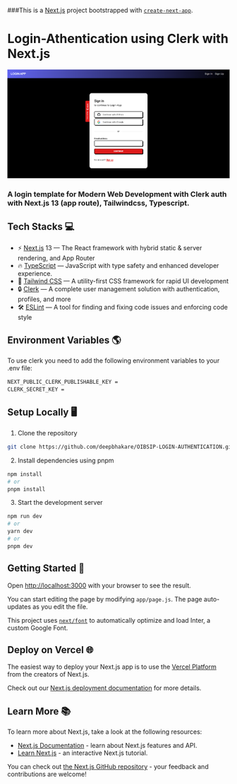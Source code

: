 ###This is a [Next.js](https://nextjs.org/) project bootstrapped with [`create-next-app`](https://github.com/vercel/next.js/tree/canary/packages/create-next-app).

# Login-Athentication using Clerk with Next.js

![alt text](https://github.com/deepbhakare/OIBSIP-LOGIN-AUTHENTICATION/blob/main/images/login.png?raw=true)

### A login template for Modern Web Development with Clerk auth with Next.js 13 (app route), Tailwindcss, Typescript.

## Tech Stacks 💻

- ⚡ [Next.js](https://nextjs.org) 13 — The React framework with hybrid static & server rendering, and App Router
- 🔥 [TypeScript](https://www.typescriptlang.org) — JavaScript with type safety and enhanced developer experience.
- 💅 [Tailwind CSS](https://tailwindcss.com) — A utility-first CSS framework for rapid UI development
- 🔒 [Clerk](https://clerk.com?utm_source=github&utm_medium=sponsorship&utm_campaign=nextjs-boilerplate) — A complete user management solution with authentication, profiles, and more
- 🛠 [ESLint](https://eslint.org) — A tool for finding and fixing code issues and enforcing code style

## Environment Variables 🌎

To use clerk you need to add the following environment variables to your .env file:

```bash
NEXT_PUBLIC_CLERK_PUBLISHABLE_KEY =
CLERK_SECRET_KEY =
```

## Setup Locally 🖥️

1. Clone the repository

```bash
git clone https://github.com/deepbhakare/OIBSIP-LOGIN-AUTHENTICATION.git
```

2. Install dependencies using pnpm

```bash
npm install
# or
pnpm install
```

3. Start the development server

```bash
npm run dev
# or
yarn dev
# or
pnpm dev
```

## Getting Started 🚀

Open [http://localhost:3000](http://localhost:3000) with your browser to see the result.

You can start editing the page by modifying `app/page.js`. The page auto-updates as you edit the file.

This project uses [`next/font`](https://nextjs.org/docs/basic-features/font-optimization) to automatically optimize and load Inter, a custom Google Font.

## Deploy on Vercel 🌐

The easiest way to deploy your Next.js app is to use the [Vercel Platform](https://vercel.com/new?utm_medium=default-template&filter=next.js&utm_source=create-next-app&utm_campaign=create-next-app-readme) from the creators of Next.js.

Check out our [Next.js deployment documentation](https://nextjs.org/docs/deployment) for more details.

## Learn More 📚

To learn more about Next.js, take a look at the following resources:

- [Next.js Documentation](https://nextjs.org/docs) - learn about Next.js features and API.
- [Learn Next.js](https://nextjs.org/learn) - an interactive Next.js tutorial.

You can check out [the Next.js GitHub repository](https://github.com/vercel/next.js/) - your feedback and contributions are welcome!
